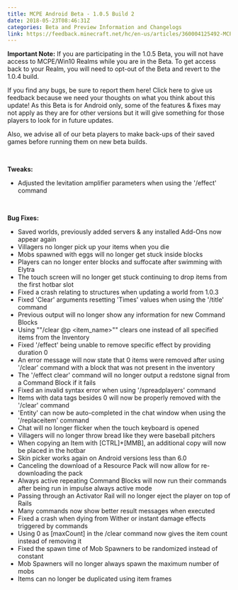 ```yaml
---
title: MCPE Android Beta - 1.0.5 Build 2
date: 2018-05-23T08:46:31Z
categories: Beta and Preview Information and Changelogs
link: https://feedback.minecraft.net/hc/en-us/articles/360004125492-MCPE-Android-Beta-1-0-5-Build-2
---
```


**Important Note:** If you are participating in the 1.0.5 Beta, you will not have access to MCPE/Win10 Realms while you are in the Beta. To get access back to your Realm, you will need to opt-out of the Beta and revert to the 1.0.4 build.

If you find any bugs, be sure to report them here! Click here to give us feedback because we need your thoughts on what you think about this update! As this Beta is for Android only, some of the features & fixes may not apply as they are for other versions but it will give something for those players to look for in future updates.

Also, we advise all of our beta players to make back-ups of their saved games before running them on new beta builds.

 

**Tweaks:**

- Adjusted the levitation amplifier parameters when using the '/effect' command

 

**Bug Fixes:**

- Saved worlds, previously added servers & any installed Add-Ons now appear again
- Villagers no longer pick up your items when you die
- Mobs spawned with eggs will no longer get stuck inside blocks
- Players can no longer enter blocks and suffocate after swimming with Elytra
- The touch screen will no longer get stuck continuing to drop items from the first hotbar slot
- Fixed a crash relating to structures when updating a world from 1.0.3
- Fixed 'Clear' arguments resetting 'Times' values when using the '/title' command
- Previous output will no longer show any information for new Command Blocks
- Using ""/clear @p \<item_name\>"" clears one instead of all specified items from the Inventory
- Fixed '/effect' being unable to remove specific effect by providing duration 0
- An error message will now state that 0 items were removed after using '/clear' command with a block that was not present in the inventory
- The '/effect clear' command will no longer output a redstone signal from a Command Block if it fails
- Fixed an invalid syntax error when using '/spreadplayers' command
- Items with data tags besides 0 will now be properly removed with the '/clear' command
- 'Entity' can now be auto-completed in the chat window when using the '/replaceitem' command
- Chat will no longer flicker when the touch keyboard is opened
- Villagers will no longer throw bread like they were baseball pitchers
- When copying an Item with \[CTRL\]+\[MMB\], an additional copy will now be placed in the hotbar
- Skin picker works again on Android versions less than 6.0
- Canceling the download of a Resource Pack will now allow for re-downloading the pack
- Always active repeating Command Blocks will now run their commands after being run in impulse always active mode
- Passing through an Activator Rail will no longer eject the player on top of Rails
- Many commands now show better result messages when executed
- Fixed a crash when dying from Wither or instant damage effects triggered by commands
- Using 0 as \[maxCount\] in the /clear command now gives the item count instead of removing it
- Fixed the spawn time of Mob Spawners to be randomized instead of constant
- Mob Spawners will no longer always spawn the maximum number of mobs
- Items can no longer be duplicated using item frames
